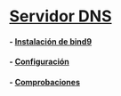 # [Servidor DNS](https://github.com/PalomaR88/Servidor_DNS/blob/master/Practica.md#servidor-dns)
#### - [Instalación de bind9](https://github.com/PalomaR88/Servidor_DNS/blob/master/Practica.md#instalaci%C3%B3n-de-bind9)
#### - [Configuración](https://github.com/PalomaR88/Servidor_DNS/blob/master/Practica.md#configuraci%C3%B3n)
#### - [Comprobaciones](https://github.com/PalomaR88/Servidor_DNS/blob/master/Practica.md#comprobaciones)
